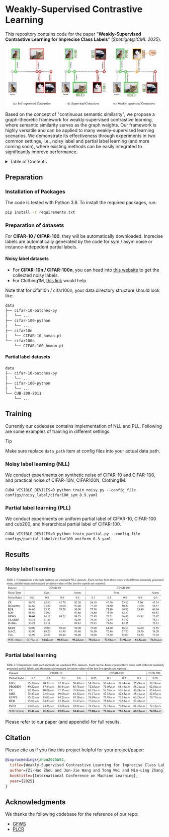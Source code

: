# Weakly-Supervised Contrastive Learning

This repository contains code for the paper "**Weakly-Supervised Contrastive Learning for Imprecise Class Labels**" (*Spotlight@ICML 2025*).

![image-20250521143314541](assets/image-20250521143314541.png)

Based on the concept of "continuous semantic similarity", we propose a graph-theoretic framework for weakly-supervised contrastive learning, where semantic similarity serves as the graph weights. Our framework is highly versatile and can be applied to many weakly-supervised learning scenarios. We demonstrate its effectiveness through experiments in two common settings, i.e., noisy label and partial label learning (and more coming soon), where existing methods can be easily integrated to significantly improve performance.

<details>
  <summary>Table of Contents</summary>
  <ol>
    <li>
      <a href="#preparation">Preparation</a>
      <ul>
        <li><a href="#installation-of-packages">Installation of Packages</li>
        <li><a href="#preparation-of-datasets">Preparation of datasets</li>
      </ul>
    </li>
    <li>
      <a href="#training">Training</a>
      <ul>
      	<li><a href="#noisy-label-learning-(nll)">Noisy label learning (NLL)</a></li>
        <li><a href="#partial-label-learning-(nll)">Partial label learning (PLL)</a></li>
      </ul>
    </li>
    <li>
      <a href="#results">Results</a>
      <ul>
        <li><a href="#noisy-label-learning">Noisy label learning</a></li>
        <li><a href="#partial-label-learning">Partial label learning</a></li>
      </ul>
    </li>
	<li><a href="#citation">Citation</a></li>
    <li><a href="#acknowledgments">Acknowledgments</a></li>
  </ol>
</details>

## Preparation

### Installation of Packages

The code is tested with Python 3.8. To install the required packages, run:

```sh
pip install -r requirements.txt
```

### Preparation of datasets

For **CIFAR-10 / CIFAR-100**, they will be automatically downloaded. Inprecise labels are automatically generated by the code for sym / asym noise or instance-indepedent partial labels.

#### Noisy label datasets

- For **CIFAR-10n / CIFAR-100n**, you can head into [this website](http://ucsc-real.soe.ucsc.edu:1995/Download.html) to get the collected noisy labels.
- For Clothing1M, [this link](https://github.com/Newbeeer/L_DMI/issues/8) would help.

Note that for cifar10n / cifar100n, your data directory structure should look like:

```
data
├── cifar-10-batches-py
│   └── ...
├── cifar-100-python
│   └── ...
├── cifar10n
│   └── CIFAR-10_human.pt
└── cifar100n
    └── CIFAR-100_human.pt
```



#### Partial label datasets

```
data
├── cifar-10-batches-py
│   └── ...
├── cifar-100-python
│   └── ...
└── CUB-200-2011
    └── ...

```

## Training

Currently our codebase contains implementation of NLL and PLL. Following are some examples of training in different settings.

> [!TIP]
>
> Make sure replace `data_path` item at config files into your actual data path.

### Noisy label learning (NLL)

We conduct experiments on synthetic noise of CIFAR-10 and CIFAR-100, and practical noise of CIFAR-10N, CIFAR100N, Clothing1M.

```shell
CUDA_VISIBLE_DEVICES=0 python train_noisy.py --config_file configs/noisy_label/cifar100_sym_0.9.yaml
```

### Partial label learning (PLL)

We conduct experiments on uniform partial label of CIFAR-10, CIFAR-100 and cub200, and hierarchical partial label of CIFAR-100.
```shell
CUDA_VISIBLE_DEVICES=0 python train_partial.py --config_file configs/partial_label/cifar100_uniform_0.3.yaml
```
## Results

### Noisy label learning
![img_noisyres](assets/img_noisyres.png)
### Partial label learning
![img_partialres](assets/img_partialres.png)

Please refer to our paper (and appendix) for full results.

## Citation
Please cite us if you fine this project helpful for your project/paper:
```bibtex
@inproceedings{zhou2025WSC,
  title={Weakly-Supervised Contrastive Learning for Imprecise Class Labels},
  author={Zi-Hao Zhou and Jun-Jie Wang and Tong Wei and Min-Ling Zhang},
  booktitle={International Conference on Machine Learning},
  year={2025}
}
```



## Acknowledgments

We thanks the following codebase for the reference of our repo:

- [GFWS](https://github.com/Hhhhhhao/General-Framework-Weak-Supervision)
- [PLCR](https://github.com/wu-dd/PLCR)
